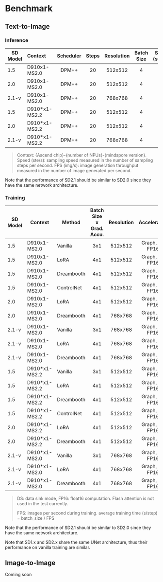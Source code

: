 # Benchmark

## Text-to-Image

### Inference

| SD Model      |     Context |  Scheduler   | Steps              |  Resolution   |      Batch Size     |  Speed (step/s)     | FPS (img/s)     |
|---------------|:-----------|:------------:|:------------------:|:----------------:|:----------------:|:----------------:|:----------------:|
| 1.5           |     D910x1-MS2.0    |  DPM++       |   20       |    512x512         |       4          |             |              |
| 2.0           |     D910x1-MS2.0    |  DPM++       |   20       |    512x512         |       4          |             |               |
| 2.1-v         |     D910x1-MS2.0    |  DPM++       |   20       |    768x768         |       4          |             |               |
| 1.5           |     D910*x1-MS2.2   |  DPM++       |   20       |    512x512         |       4          |             |               |
| 2.0           |     D910*x1-MS2.2   |  DPM++       |   20       |    512x512         |       4          |             |               |
| 2.1-v         |     D910*x1-MS2.2   |  DPM++       |   20       |    768x768         |       4          |             |               |
> Context: {Ascend chip}-{number of NPUs}-{mindspore version}.
> Speed (ste/s): sampling speed measured in the number of sampling steps per second.
> FPS (img/s): image generation throughput measured in the number of image generated per second.

Note that the performance of SD2.1 should be similar to SD2.0 since they have the same network architecture.


<!--
Add a column for model/pipeline yaml config?
Mixed precision belongs to configuration
-->

### Training

| SD Model      |   Context      |  Method      | Batch Size x Grad. Accu. |   Resolution       |   Acceleration   |   FPS (img/s)  |
|---------------|---------------|--------------|:-------------------:|:------------------:|:----------------:|:----------------:|
| 1.5           |    D910x1-MS2.0      |    Vanilla   |      3x1             |     512x512         | Graph, DS, FP16,  |                 |
| 1.5           |    D910x1-MS2.0      |    LoRA      |      4x1             |     512x512         | Graph, DS, FP16,  |                 |
| 1.5           |    D910x1-MS2.0      |    Dreambooth      |      4x1             |     512x512         | Graph, DS, FP16,  |                 |
| 1.5           |    D910x1-MS2.0      |    ControlNet      |      4x1             |     512x512         | Graph, DS, FP16,  |                 |
| 2.0           |    D910x1-MS2.0       |    LoRA      |      4x1             |     512x512         | Graph, DS, FP16,  |                 |
| 2.0           |    D910x1-MS2.0       |    Dreambooth      |      4x1             |     768x768         | Graph, DS, FP16,  |                 |
| 2.1-v           |    D910x1-MS2.0       |    Vanilla      |      3x1             |     768x768         | Graph, DS, FP16,  |                 |
| 2.1-v           |    D910x1-MS2.0       |    LoRA      |      4x1                 |     768x768         | Graph, DS, FP16,  |                 |
| 2.1-v           |    D910x1-MS2.0       |    Dreambooth      |      4x1             |     768x768         | Graph, DS, FP16,  |                 |
| 1.5           |    D910*x1-MS2.2      |    Vanilla   |      3x1             |     512x512         | Graph, DS, FP16,  |                 |
| 1.5           |    D910*x1-MS2.2      |    LoRA      |      4x1             |     512x512         | Graph, DS, FP16,  |                 |
| 1.5           |    D910*x1-MS2.2      |    Dreambooth      |      4x1             |     512x512         | Graph, DS, FP16,  |                 |
| 1.5           |    D910*x1-MS2.2      |    ControlNet      |      4x1             |     512x512         | Graph, DS, FP16,  |                 |
| 2.0           |    D910*x1-MS2.2       |    LoRA      |      4x1             |     512x512         | Graph, DS, FP16,  |                 |
| 2.0           |    D910*x1-MS2.2       |    Dreambooth      |      4x1             |     512x512         | Graph, DS, FP16,  |                 |
| 2.1-v           |    D910*x1-MS2.0       |    Vanilla      |      3x1             |     768x768         | Graph, DS, FP16,  |                 |
| 2.1-v           |    D910*x1-MS2.0       |    LoRA      |      4x1                 |     768x768         | Graph, DS, FP16,  |                 |
| 2.1-v           |    D910*x1-MS2.0       |    Dreambooth      |      4x1             |     768x768         | Graph, DS, FP16,  |                 |

> DS: data sink mode, FP16: float16 computation.
> Flash attention is not used in the test currently.
>
> FPS: images per second during training. average training time (s/step) = batch_size / FPS

Note that the performance of SD2.1 should be similar to SD2.0 since they have the same network architecture.

Note that SD1.x and SD2.x share the same UNet architecture, thus their performance on vanilla training are similar.

<!--
Other Acceleration techniques:
Flash Attention,
-->

## Image-to-Image

Coming soon
